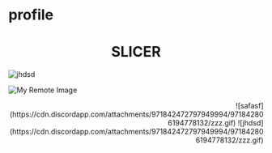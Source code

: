 # profile

<h1 align="center">SLICER</h1>

![jhdsd](https://cdn.discordapp.com/attachments/971842472797949994/971842806194778132/zzz.gif)

![My Remote Image](https://i.imgur.com/gM0zF1w.jpeg)
<p align="right">
![safasf](https://cdn.discordapp.com/attachments/971842472797949994/971842806194778132/zzz.gif) ![jhdsd](https://cdn.discordapp.com/attachments/971842472797949994/971842806194778132/zzz.gif)

</p>


